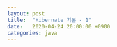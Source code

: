 ```yaml
---
layout: post
title:  "Hibernate 기본 - 1"
date:   2020-04-24 20:00:00 +0900
categories: java
---
```


